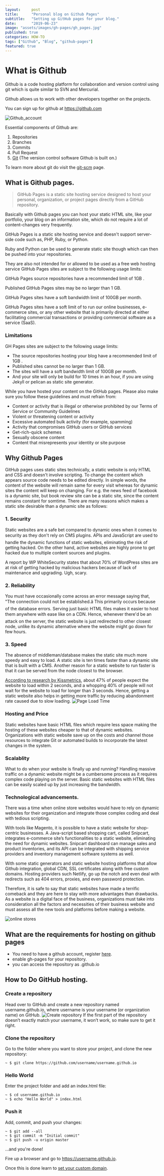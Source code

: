```yaml
---
layout:     post
title:      "Personal blog on Github Pages"
subtitle:   "Setting up GitHub pages for your blog."
date:       "2019-06-23"
image: "assets/images/gh-pages/gh_pages.jpg"
published: true
categories: HOW-TO
tags: ["Github", "Blog", "github-pages"]
featured: true
---
```


# What is Github
Github is a code hosting platform for collaboration and version control using git which is quite similar to SVN and Mercurial.

Github allows us to work with other developers together on the projects.

You can sign up for github at https://github.com

![Github_account](https://www.w3schools.com/whatis/img_github_account.jpg)

Essential components of Github are:
1. Repositories
2. Branches
3. Commits
4. Pull Request
5. [Git] (The version control software Github is built on.)

To learn more about git do visit the [git-scm] page.

## What is Github pages.

> GitHub Pages is a static site hosting service designed to host your personal, organization, or project pages directly from a GitHub repository.

Basically with Github pages you can host your static HTML site, like your portfolio, your blog on an information site, which do not require a lot of content-changes very frequently.

GitHub Pages is a static site hosting service and doesn't support server-side code such as, PHP, Ruby, or Python.

Ruby and Python can be used to generate static site though which can then be pushed into your repositories.

They are also not intended for or allowed to be used as a free web hosting service
GitHub Pages sites are subject to the following usage limits:

GitHub Pages source repositories have a recommended limit of 1GB .

Published GitHub Pages sites may be no larger than 1 GB.

GitHub Pages sites have a soft bandwidth limit of 100GB per month.

GitHub Pages sites have a soft limit of to run our online businesses, e-commerce sites, or any other website that is primarily directed at either facilitating commercial transactions or providing commercial software as a service (SaaS).

### Limitations

GH Pages sites are subject to the following usage limits:

* The source repositories hosting your blog have a recommended limit of 1GB .
* Published sites cannot be no larger than 1 GB.
* The sites will have a soft bandwidth limit of 100GB per month.
* And your site will only be build for 10 times in an hour, if you are using Jekyll or pelican as static site generator.

While you have hosted your content on the GitHub pages. Please also make sure you follow these guidelines and must refrain from:
* Content or activity that is illegal or otherwise prohibited by our Terms of Service or Community Guidelines
* Violent or threatening content or activity
* Excessive automated bulk activity (for example, spamming)
* Activity that compromises GitHub users or GitHub services
* Get-rich-quick schemes
* Sexually obscene content
* Content that misrepresents your identity or site purpose

## Why Github Pages
GitHub pages uses static sites technically, a static website is only HTML and CSS and doesn't involve scripting. To change the content which appears source code needs to be edited directly. In simple words, the content of the website will remain same for every visit whereas for dynamic sites the content will keep on changing. For e.g. the news feed of facebook is a dynamic site, but book review site can be a static site, since the content remains constant for somtime.  There are many reasons which makes a static site desirable than a dynamic site as follows:

### 1. Security
Static websites are a safe bet compared to dynamic ones when it comes to security as they don't rely on CMS plugins. APIs and JavaScript are used to handle the dynamic functions of static websites, eliminating the risk of getting hacked. On the other hand, active websites are highly prone to get hacked due to multiple content sources and plugins.

A report by WP WhiteSecurity states that about 70% of WordPress sites are at risk of getting hacked by malicious hackers because of lack of maintenance and upgrading. Ugh, scary.

### 2. Reliability
You must have occasionally come across an error message saying that, "The connection could not be established.â This primarily occurs because of the database errors. Serving just basic HTML files makes it easier to host them anywhere with ease like on a CDN.
Hence, whenever there'd be an attack on the server, the static website is just redirected to other closest node, unlike its dynamic alternative where the website might go down for few hours.

### 3. Speed
The absence of middleman/database makes the static site much more speedy and easy to load.
A static site is ten times faster than a dynamic site that is built with a CMS. Another reason for a static website to run faster is that it can be served from the node closest to the browser.

[According to research by Kissmetrics], about 47% of people expect the website to load within 2 seconds, and a whopping 40% of people will not wait for the website to load for longer than 3 seconds. Hence, getting a static website also helps in getting more traffic by reducing abandonment rate caused due to slow loading.
![Page Load Time](/assets/images/gh-pages/loading-time-sml.jpg)

### Hosting and Price
Static websites have basic HTML files which require less space making the hosting of these websites cheaper to that of dynamic websites. Organizations with static website save up on the costs and channel those resources to integrate Git or automated builds to incorporate the latest changes in the system.

### Scalablity
What to do when your website is finally up and running? Handling massive traffic on a dynamic website might be a cumbersome process as it requires complex code playing on the server. Basic static websites with HTML files can be easily scaled up by just increasing the bandwidth.

### Technological advancements.

There was a time when online store websites would have to rely on dynamic websites for their organization and integrate those complex coding and deal with tedious scripting.

With tools like Magento, it is possible to have a static website for shop-centric businesses. A Java-script based shopping cart, called Snipcart, integrates e-commerce site’s functionalities to a static website, eliminating the need for dynamic websites. Snipcart dashboard can manage sales and product inventories, and its API can be integrated with shipping service providers and inventory management software systems as well.

With some static generators and static website hosting platforms that allow Github integration, global CDN, SSL certificates along with free custom domains. Hosting providers such Netlify, go up the notch and even deal with redirects such as 404 errors, proxies, and even password protection.

Therefore, it is safe to say that static websites have made a terrific comeback and they are here to stay with more advantages than drawbacks. As a website is a digital face of the business, organizations must take into consideration all the factors and necessities of their business website and must assess all the new tools and platforms before making a website.

![online stores](/assets/images/gh-pages/website-1624028-1280.png)

## What are the requirements for hosting on github pages
- You need to have a github account, register [here].
- enable gh-pages for your repository.
- you can access the repository as <reponame>.github.io

## How to Do GitHub hosting.

### Create a repository
Head over to GitHub and create a new repository named username.github.io, where username is your username (or organization name) on GitHub.
![Create repository](/assets/images/gh-pages/user-repo@2x.png)
If the first part of the repository doesn’t exactly match your username, it won’t work, so make sure to get it right.


### Clone the repository
Go to the folder where you want to store your project, and clone the new repository:

    ~ $ git clone https://github.com/username/username.github.io    

### Hello World
Enter the project folder and add an index.html file:

    ~ $ cd username.github.io
    ~ $ echo "Hello World" > index.html

### Push it
Add, commit, and push your changes:

    ~ $ git add --all
    ~ $ git commit -m "Initial commit"
    ~ $ git push -u origin master

…and you're done!

Fire up a browser and go to https://username.github.io.

Once this is done learn to [set your custom domain].

[Git]:https://git-scm.com
[git-scm]:https://git-scm.com/doc
[According to research by Kissmetrics]: https://neilpatel.com/blog/loading-time/
[Page Load Time]:https://blog.kissmetrics.com/loading-time/
[here]:https://github.com
[set your custom domain]:https://www.omps.in/2019-06-22-https-github-cloudflare.html
